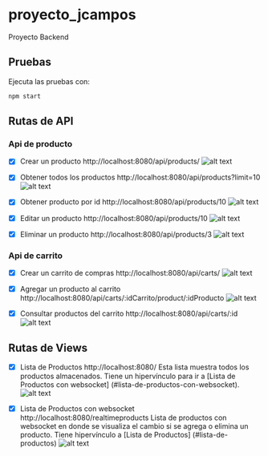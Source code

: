 # proyecto_jcampos
Proyecto Backend

## Pruebas
Ejecuta las pruebas con:
```sh
npm start
```

## Rutas de API
### Api de producto
- [x] Crear un producto
http://localhost:8080/api/products/
![alt text](src/images/postman/image-3.png)

- [x] Obtener todos los productos
http://localhost:8080/api/products?limit=10
![alt text](src/images/postman/image-4.png)

- [x] Obtener producto por id
http://localhost:8080/api/products/10
![alt text](src/images/postman/image-5.png)

- [x] Editar un producto
http://localhost:8080/api/products/10
![alt text](src/images/postman/image-6.png)

- [x] Eliminar un producto
http://localhost:8080/api/products/3
![alt text](src/images/postman/image-7.png)

### Api de carrito
- [x] Crear un carrito de compras
http://localhost:8080/api/carts/
![alt text](src/images/postman/image-2.png)

- [x] Agregar un producto al carrito
http://localhost:8080/api/carts/:idCarrito/product/:idProducto
![alt text](src/images/postman/image.png)

- [x] Consultar productos del carrito
http://localhost:8080/api/carts/:id
![alt text](src/images/postman/image-1.png)

## Rutas de Views
- [x] Lista de Productos
http://localhost:8080/
Esta lista muestra todos los productos almacenados. Tiene un hipervínculo para ir a [Lista de Productos con websocket] (#lista-de-productos-con-websocket).
![alt text](src/images/postman/image-8.png)

- [x] Lista de Productos con websocket
http://localhost:8080/realtimeproducts
Lista de productos con websocket en donde se visualiza el cambio si se agrega o elimina un producto. Tiene hipervínculo a [Lista de Productos] (#lista-de-productos)
![alt text](src/images/postman/image-9.png)